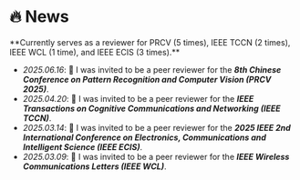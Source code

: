 # 🔥 News

\*\*Currently serves as a reviewer for PRCV (5 times), IEEE TCCN (2 times), IEEE WCL (1 time), and IEEE ECIS (3 times).\*\*

* *2025.06.16*: 🎉 I was invited to be a peer reviewer for the ***8th Chinese Conference on Pattern Recognition and Computer Vision (PRCV 2025)***.
* *2025.04.20*: 🎉 I was invited to be a peer reviewer for the ***IEEE Transactions on Cognitive Communications and Networking (IEEE TCCN)***.
* *2025.03.14*: 🎉 I was invited to be a peer reviewer for the ***2025 IEEE 2nd International Conference on Electronics, Communications and Intelligent Science (IEEE ECIS)***.
* *2025.03.09*: 🎉 I was invited to be a peer reviewer for the ***IEEE Wireless Communications Letters (IEEE WCL)***.
